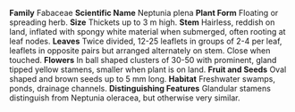  **Family** Fabaceae **Scientific Name** Neptunia plena **Plant Form** Floating or spreading herb. **Size** Thickets up to 3 m high. **Stem** Hairless, reddish on land, inflated with spongy white material when submerged, often rooting at leaf nodes. **Leaves** Twice divided, 12-25 leaflets in groups of 2-4 per leaf, leaflets in opposite pairs but arranged alternately on stem. Close when touched. **Flowers** In ball shaped clusters of 30-50 with prominent, gland tipped yellow stamens, smaller when plant is on land. **Fruit and Seeds** Oval shaped and brown seeds up to 5 mm long. **Habitat** Freshwater swamps, ponds, drainage channels. **Distinguishing Features** Glandular stamens distinguish from Neptunia oleracea, but otherwise very similar.